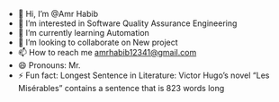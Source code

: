 - 👋 Hi, I’m @Amr Habib
- 👀 I’m interested in Software Quality Assurance Engineering
- 🌱 I’m currently learning Automation
- 💞️ I’m looking to collaborate on New project
- 📫 How to reach me amrhabib12341@gmail.com
- 😄 Pronouns: Mr.
- ⚡ Fun fact: Longest Sentence in Literature:
Victor Hugo’s novel “Les Misérables” contains a sentence that is 823 words long

<!---
Amr-Habib-SWTE/Amr-Habib-SWTE is a ✨ special ✨ repository because its `README.md` (this file) appears on your GitHub profile.
You can click the Preview link to take a look at your changes.
--->
